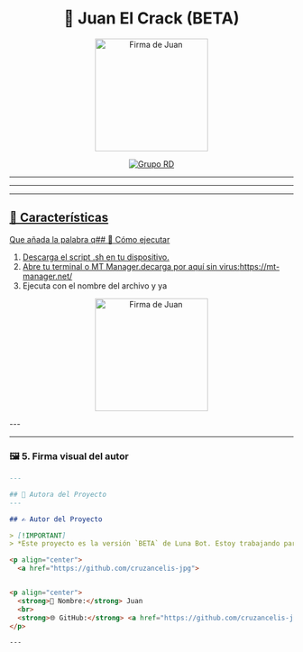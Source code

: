 
<h1 align="center">🌙 Juan El Crack (BETA)</h1>

<p align="center">
  <img src="https://i.postimg.cc/HxtPL93d/7e22eadc20a57ecaf4ebc41e420866ca4.webp" width="200" alt="Firma de Juan"/>
</p>

<p align="center">
  <a href="https://chat.whatsapp.com/E3nYM47DFVX65gyDswvUbb?mode=ems_copy_t" target="_blank">
    <img src="https://img.shields.io/badge/MI%20GRUPO DE STICKERS%20CON%20FLOW-%23BACANO-Black?style=for-the-badge&logo=whatsapp" alt="Grupo RD"/>
  </P>
</p>

---

---

---

## 🌟 Características

Que añada la palabra q## 🚀 Cómo ejecutar

1. Descarga el script .sh en tu dispositivo.
2. Abre tu terminal o MT Manager.decarga por aquí sin virus:https://mt-manager.net/
3. Ejecuta con el nombre del archivo y ya

<p align="center">
  <a href="https://github.com/cruzancelis-jpg" target="_blank">
    <img src="https://i.postimg.cc/HxtPL93d/7e22eadc20a57ecaf4ebc41e420866ca4.webp" width="200" alt="Firma de Juan"/>
  </a>
</p>
--- 

---

### 🖼 5. Firma visual del autor

```markdown
---

## 🌾 Autora del Proyecto
---

## ✍️ Autor del Proyecto

> [!IMPORTANT]  
> *Este proyecto es la versión `BETA` de Luna Bot. Estoy trabajando para ofrecer una mejor versión de Luna beta.*

<p align="center">
  <a href="https://github.com/cruzancelis-jpg">


<p align="center">
  <strong>👤 Nombre:</strong> Juan  
  <br>
  <strong>🌐 GitHub:</strong> <a href="https://github.com/cruzancelis-jpg">github.com/cruzancelis-jpg</a>
</p>

---
